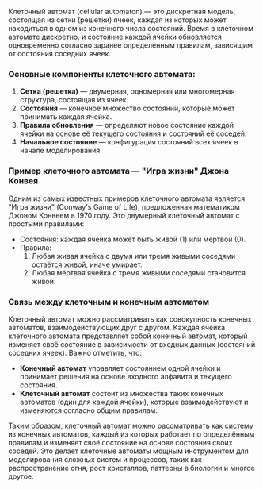 Клеточный автомат (cellular automaton) — это дискретная модель, состоящая из сетки (решетки) ячеек, каждая из которых может находиться в одном из конечного числа состояний. Время в клеточном автомате дискретно, и состояние каждой ячейки обновляется одновременно согласно заранее определенным правилам, зависящим от состояния соседних ячеек.

### Основные компоненты клеточного автомата:

1. **Сетка (решетка)** — двумерная, одномерная или многомерная структура, состоящая из ячеек.
2. **Состояния** — конечное множество состояний, которые может принимать каждая ячейка.
3. **Правила обновления** — определяют новое состояние каждой ячейки на основе её текущего состояния и состояний её соседей.
4. **Начальное состояние** — конфигурация состояний всех ячеек в начале моделирования.

### Пример клеточного автомата — "Игра жизни" Джона Конвея

Одним из самых известных примеров клеточного автомата является "Игра жизни" (Conway's Game of Life), предложенная математиком Джоном Конвеем в 1970 году. Это двумерный клеточный автомат с простыми правилами:

- Состояния: каждая ячейка может быть живой (1) или мертвой (0).
- Правила:
  1. Любая живая ячейка с двумя или тремя живыми соседями остаётся живой, иначе умирает.
  2. Любая мёртвая ячейка с тремя живыми соседями становится живой.

### Связь между клеточным и конечным автоматом

Клеточный автомат можно рассматривать как совокупность конечных автоматов, взаимодействующих друг с другом. Каждая ячейка клеточного автомата представляет собой конечный автомат, который изменяет своё состояние в зависимости от входных данных (состояний соседних ячеек). Важно отметить, что:

- **Конечный автомат** управляет состоянием одной ячейки и принимает решения на основе входного алфавита и текущего состояния.
- **Клеточный автомат** состоит из множества таких конечных автоматов (один для каждой ячейки), которые взаимодействуют и изменяются согласно общим правилам.

Таким образом, клеточный автомат можно рассматривать как систему из конечных автоматов, каждый из которых работает по определённым правилам и изменяет своё состояние на основе состояния своих соседей. Это делает клеточные автоматы мощным инструментом для моделирования сложных систем и процессов, таких как распространение огня, рост кристаллов, паттерны в биологии и многое другое.